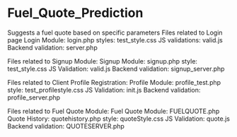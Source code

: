 # Fuel_Quote_Prediction
Suggests a fuel quote based on  specific parameters
Files related to Login page
Login Module:              login.php
styles:                    test_style.css
JS validations:            valid.js
Backend validation:        server.php

Files related to Signup Module:
Signup Module:              signup.php
style:                      test_style.css
JS Validation:              valid.js
Backend validation:         signup_server.php

Files related to Client Profile Registration:
Profile Module:             profile_test.php
style:                      test_profilestyle.css
JS Validation:              init.js
Backend validation:         profile_server.php

Files related to Fuel Quote Module:
Fuel Quote Module:          FUELQUOTE.php
Quote History:              quotehistory.php
style:                      quoteStyle.css
JS Validation:              quote.js
Backend validation:         QUOTESERVER.php
